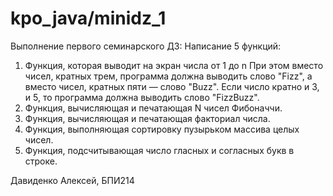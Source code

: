 # kpo_java/minidz_1
Выполнение первого семинарского ДЗ:
Написание 5 функций:
1. Функция, которая выводит на экран числа от 1 до n При этом вместо чисел, кратных трем, программа должна выводить слово "Fizz", а вместо чисел, кратных пяти — слово "Buzz". Если число кратно и 3, и 5, то программа должна выводить слово "FizzBuzz".
2. Функция, вычисляющая и печатающая N чисел Фибоначчи.
3. Функция, вычисляющая и печатающая факториал числа.
4. Функция, выполняющая сортировку пузырьком массива целых чисел.
5. Функция, подсчитывающая число гласных и согласных букв в строке.

Давиденко Алексей, БПИ214
